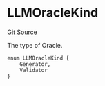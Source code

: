 # LLMOracleKind
[Git Source](https://github.com/firstbatchxyz/dria-oracle-contracts/blob/54ba49f9d68ffe125f895dc1163a0d8eafbad503/src/LLMOracleRegistry.sol)

The type of Oracle.


```solidity
enum LLMOracleKind {
    Generator,
    Validator
}
```

